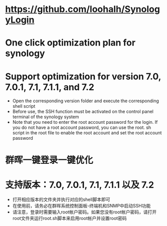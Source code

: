 # https://github.com/loohalh/SynologyLogin

# One click optimization plan for synology
# Support optimization for version 7.0, 7.0.1, 7.1, 7.1.1, and 7.2
* Open the corresponding version folder and execute the corresponding shell script
* Before use, the SSH function must be activated on the control panel terminal of the synology system
* Note that you need to enter the root account password for the login. If you do not have a root account password, you can use the root. sh script in the root file to enable the root account and set the root account password

# 群晖一键登录一键优化
# 支持版本：7.0, 7.0.1, 7.1, 7.1.1 以及 7.2
* 打开相应版本的文件夹并执行对应的shell脚本即可
* 在使用前，请务必在群晖系统控制面板-终端机和SNMP中启动SSH功能
* 请注意，登录时需要输入root帐户密码。如果您没有root帐户密码，请打开root文件夹运行root.sh脚本来启用root帐户并设置root密码







